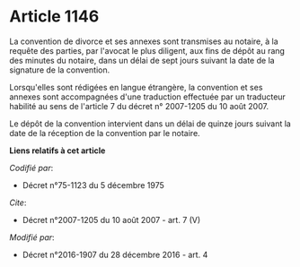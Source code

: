 # Article 1146

La convention de divorce et ses annexes sont transmises au notaire, à la requête des parties, par l'avocat le plus diligent,
aux fins de dépôt au rang des minutes du notaire, dans un délai de sept jours suivant la date de la signature de la
convention. 

Lorsqu'elles sont rédigées en langue étrangère, la convention et ses annexes sont accompagnées d'une traduction effectuée par
un traducteur habilité au sens de l'article 7 du décret n° 2007-1205 du 10 août 2007. 

Le dépôt de la convention intervient dans un délai de quinze jours suivant la date de la réception de la convention par le
notaire.

**Liens relatifs à cet article**

_Codifié par_:

  - Décret n°75-1123 du 5 décembre 1975

_Cite_:

  - Décret n°2007-1205 du 10 août 2007 - art. 7 (V)

_Modifié par_:

  - Décret n°2016-1907 du 28 décembre 2016 - art. 4
